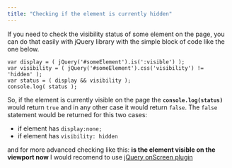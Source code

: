 ```yaml
---
title: "Checking if the element is currently hidden"
---
```


If you need to check the visibility status of some element on the page, you can do that easily with jQuery library with the simple block of code like the one below.

    var display = ( jQuery('#someElement').is(':visible') );
    var visibility = ( jQuery('#someElement').css('visibility') != 'hidden' );
    var status = ( display && visibility );
    console.log( status );

So, if the element is currently visible on the page the **`console.log(status)`** would return `true` and in any other case it would return `false`. The `false` statement would be returned for this two cases:

*   if element has `display:none;`
*   if element has `visibility: hidden`

and for more advanced checking like this: **is the element visible on the viewport now** I would recomend to use [jQuery onScreen plugin](http://benpickles.github.io/onScreen/)
